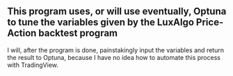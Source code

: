 ## This program uses, or will use eventually, Optuna to tune the variables given by the LuxAlgo Price-Action backtest program

I will, after the program is done, painstakingly input the variables and return the result to Optuna, because I have no idea how to automate this process with TradingView.
